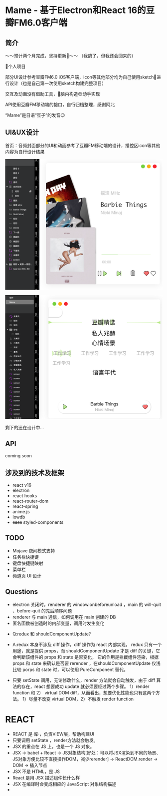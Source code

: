 # Mame - 基于Electron和React 16的豆瓣FM6.0客户端

## 简介

～～预计两个月完成，坚持更新💪～～ （我鸽了，但我还会回来的）

👤个人项目

部分UI设计参考豆瓣FM6.0 iOS客户端，icon等其他部分均为自己使用sketch💎进行设计（也是自己第一次使用sketch构建完整项目）

交互及动画没有借助工具，🧠脑内构造😊动手实现

API使用豆瓣FM移动端的接口，自行归档整理，感谢阿北

“Mame”是日语“豆子”的发音😉

## UI&UX设计

首页：音频封面部分的UI和动画参考了豆瓣FM移动端的设计，播控区icon等其他内容为自行设计结果

![首页-音频播放页设计](assets/images/main.png)

![MHz页-MHz列表页设计](assets/images/MHZ.png)

剩下的还在设计中...

## API

coming soon

## 涉及到的技术及框架

- react v16
- electron
- react hooks
- react-router-dom
- react-spring
- anime.js
- lowdb
- ~~sass~~  styled-components

## TODO

- Mojave 夜间模式支持
- 任务栏快捷键
- 键盘快捷键映射
- 菜单栏
- 频道页 UI 设计

## Questions

- electron 关闭时，renderer 的 window.onbeforeunload ，main 的 will-quit 、before-quit 的先后顺序问题
- renderer 与 main 通信，如何调用在 main 创建的 DB
- 匿名函数被创造时的内部变量，调用时发生变化

<!-- ## 写在后面

想做Mame的原因有很多，一方面是react hook出了蛮久，但在公司用的vue，自己一直找不到练手的项目又不想学别人的二手，就准备自己动手写一个。二是我本身一直对UI设计很感兴趣，就和设计师朋友讨教了一下设计的学习路线，所以Mame也是我的第一个设计作品。再就是我本身肥肠喜欢豆瓣以及豆瓣的产品线，作为占用我使用电量最多的APP，我就打算写一个豆瓣（fm）出来，还有，我真的太喜欢豆瓣FM6.0的UI了❤️ -->


- Q:redux 和 shouldComponentUpdate?
- A:redux 本身不涉及 diff 操作，diff 操作为 react 内部实现， redux 只有一个用途，就是提供 props，而 shouldComponentUpdate 才是 diff 的关键，它会判断该组件的 props 和 state 是否变化， 它的作用是拦截组件渲染，根据 props 和 state 来确认是否要 rerender ，在shouldComponentUpdate 仅浅比较 porps 和 state 时，可以使用 PureComponent 替代。

- 只要 setState 调用，无论修改什么，render 方法就会自动触发，由于 diff 算法的存在，react 想要成功 update 就必须要经过两个步骤。
1）render function 和 2） virtual DOM diff，从而看出，想要优化性能也只有这两个方法。 1）尽量不改变 virtual DOM，2）不触发 render function

# REACT

- REACT 是·库·，负责VIEW层，帮助构建UI
- 只要调用 setState ，render方法就会触发。
- JSX 的重点在 JS 上，也是一个 JS 对象。
- JSX -> babel + React -> JS对象结构[好处：可以将JSX渲染到不同的场景、JS对象方便比较不直接操作DOM，减少rerender] -> ReactDOM.render -> DOM -> 插入节点
- JSX 不是 HTML，是 JS
- React 是用 JSX 描述组件长什么样
- JSX 在编译时会变成相应的 JavaScript 对象结构描述
- 
